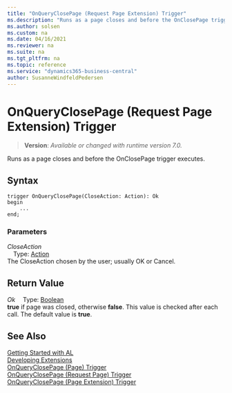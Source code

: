 ```yaml
---
title: "OnQueryClosePage (Request Page Extension) Trigger"
ms.description: "Runs as a page closes and before the OnClosePage trigger executes."
ms.author: solsen
ms.custom: na
ms.date: 04/16/2021
ms.reviewer: na
ms.suite: na
ms.tgt_pltfrm: na
ms.topic: reference
ms.service: "dynamics365-business-central"
author: SusanneWindfeldPedersen
---
```

[//]: # (START>DO_NOT_EDIT)
[//]: # (IMPORTANT:Do not edit any of the content between here and the END>DO_NOT_EDIT.)
[//]: # (Any modifications should be made in the .xml files in the ModernDev repo.)

# OnQueryClosePage (Request Page Extension) Trigger
> **Version**: _Available or changed with runtime version 7.0._

Runs as a page closes and before the OnClosePage trigger executes.


## Syntax
```
trigger OnQueryClosePage(CloseAction: Action): Ok
begin
    ...
end;
```

### Parameters

*CloseAction*  
&emsp;Type: [Action](../../methods-auto/action/action-option.md)  
The CloseAction chosen by the user; usually OK or Cancel.  


## Return Value

*Ok*
&emsp;Type: [Boolean](../../methods-auto/boolean/boolean-data-type.md)  
**true** if page was closed, otherwise **false**. This value is checked after each call. The default value is **true**.

[//]: # (IMPORTANT: END>DO_NOT_EDIT)
## See Also  
[Getting Started with AL](../../devenv-get-started.md)  
[Developing Extensions](../../devenv-dev-overview.md)  
[OnQueryClosePage (Page) Trigger](../page/devenv-onqueryclosepage-page-trigger.md)  
[OnQueryClosePage (Request Page) Trigger](../requestpage/devenv-onqueryclosepage-requestpage-trigger.md)  
[OnQueryClosePage (Page Extension) Trigger](../pageextension/devenv-onqueryclosepage-pageextension-trigger.md)
